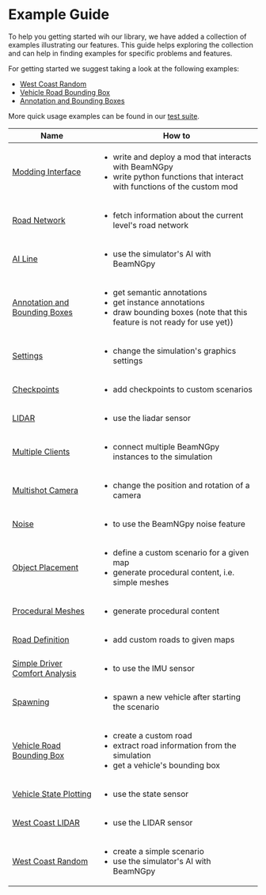 # Example Guide

To help you getting started wih our library, we have added a collection of examples illustrating our features.
This guide helps exploring the collection and can help in finding examples for specific problems and features.

For getting started we suggest taking a look at the following examples:
* [West Coast Random][19]
* [Vehicle Road Bounding Box][16]
* [Annotation and Bounding Boxes][4]

More quick usage examples can be found in our [test suite][1].

| Name     | How to           |
| ------------- |-------------|
|[Modding Interface][1]|<ul><li>write and deploy a mod that interacts with BeamNGpy</li><li>write python functions that interact with functions of the custom mod</li></ul>|
|[Road Network][2]|<ul><li>fetch information about the current level's road network</li></ul>|
|[AI Line][3]|<ul><li>use the simulator's AI with BeamNGpy</li></ul>|
|[Annotation and Bounding Boxes][4]|<ul><li>get semantic annotations</li><li>get instance annotations</li><li>draw bounding boxes (note that this feature is not ready for use yet))</li></ul>|
|[Settings][5]|<ul><li>change the simulation's graphics settings</li></ul>|
|[Checkpoints][6]|<ul><li>add checkpoints to custom scenarios</li></ul>|
|[LIDAR][7]|<ul><li>use the liadar sensor</li></ul>|
|[Multiple Clients][8]|<ul><li>connect multiple BeamNGpy instances to the simulation</li></ul>|
|[Multishot Camera][9]|<ul><li>change the position and rotation of a camera</li></ul>|
|[Noise][10]|<ul><li>to use the BeamNGpy noise feature</li></ul>|
|[Object Placement][11]|<ul><li>define a custom scenario for a given map</li><li>generate procedural content, i.e. simple meshes</li></ul>|
|[Procedural Meshes][12]|<ul><li>generate procedural content</li></ul>|
|[Road Definition][13]|<ul><li>add custom roads to given maps</li></ul>|
|[Simple Driver Comfort Analysis][14]|<ul><li>to use the IMU sensor</li></ul>|
|[Spawning][15]|<ul><li>spawn a new vehicle after starting the scenario</li></ul>|
|[Vehicle Road Bounding Box][16]|<ul><li>create a custom road</li><li>extract road information from the simulation</li><li>get a vehicle's bounding box</li></ul>|
|[Vehicle State Plotting][17]|<ul><li>use the state sensor</li></ul>|
|[West Coast LIDAR][18]|<ul><li>use the LIDAR sensor</li></ul>|
|[West Coast Random][19]|<ul><li>create a simple scenario</li><li>use the simulator's AI with BeamNGpy</li></ul>|

[1]: https://github.com/BeamNG/BeamNGpy/tree/master/tests
[2]: https://github.com/BeamNG/BeamNGpy/tree/master/examples/modInterface
[3]: https://github.com/BeamNG/BeamNGpy/blob/master/examples/access_road_network.ipynb
[4]: https://github.com/BeamNG/BeamNGpy/blob/master/examples/ai_line.py
[5]: https://github.com/BeamNG/BeamNGpy/blob/master/examples/annotation_bounding_boxes.ipynb
[6]: https://github.com/BeamNG/BeamNGpy/blob/master/examples/change_settings.py
[7]: https://github.com/BeamNG/BeamNGpy/blob/master/examples/checkpoints.py
[8]: https://github.com/BeamNG/BeamNGpy/blob/master/examples/lidar_tour.py
[9]: https://github.com/BeamNG/BeamNGpy/blob/master/examples/multi_client.ipynb
[10]: https://github.com/BeamNG/BeamNGpy/blob/master/examples/multishot_camera.ipynb
[11]: https://github.com/BeamNG/BeamNGpy/blob/master/examples/noise_demo.ipynb
[12]: https://github.com/BeamNG/BeamNGpy/blob/master/examples/object_placement.ipynb
[13]: https://github.com/BeamNG/BeamNGpy/blob/master/examples/procedural_meshes.py
[14]: https://github.com/BeamNG/BeamNGpy/blob/master/examples/road_definition.py
[15]: https://github.com/BeamNG/BeamNGpy/blob/master/examples/simple_driver_comfort_analysis.ipynb
[16]: https://github.com/BeamNG/BeamNGpy/blob/master/examples/spawning.ipynb
[17]: https://github.com/BeamNG/BeamNGpy/blob/master/examples/vehicle_road_bounding_box.ipynb
[18]: https://github.com/BeamNG/BeamNGpy/blob/master/examples/vehicle_state_plotting.ipynb
[19]: https://github.com/BeamNG/BeamNGpy/blob/master/examples/west_coast_lidar.py
[20]: https://github.com/BeamNG/BeamNGpy/blob/master/examples/west_coast_random.py
